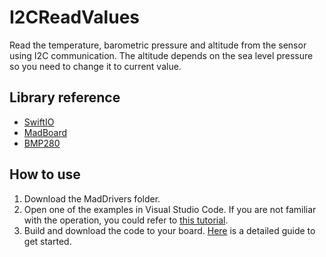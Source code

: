 # I2CReadValues

Read the temperature, barometric pressure and altitude from the sensor using I2C communication. The altitude depends on the sea level pressure so you need to change it to current value.

## Library reference

* [SwiftIO](https://github.com/madmachineio/SwiftIO)
* [MadBoard](https://github.com/madmachineio/MadBoards)
* [BMP280](https://github.com/madmachineio/MadDrivers/tree/main/Sources/BMP280/BMP280.swift)


## How to use

1. Download the MadDrivers folder.
2. Open one of the examples in Visual Studio Code. If you are not familiar with the operation, you could refer to [this tutorial](https://docs.madmachine.io/how-to/open-project).
3. Build and download the code to your board. [Here](https://docs.madmachine.io/overview/run-your-first-project) is a detailed guide to get started.
